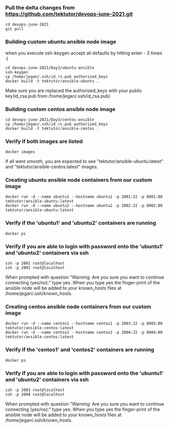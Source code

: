 ### Pull the delta changes from https://github.com/tektutor/devops-june-2021.git
```
cd devops-june-2021
git pull
```

### Building custom ubuntu ansible node image
when you execute ssh-keygen accept all defaults by hitting enter - 3 times :)
```
cd devops-june-2021/Day3/ubuntu-ansible
ssh-keygen
cp /home/jegan/.ssh/id_rs.pub authorized_keys
docker build -t tektutor/ansible-ubuntu .
```

Make sure you are replaced the authorized_keys with your public key(id_rsa.pub from /home/jegan/.ssh/id_rsa.pub)

### Building custom centos ansible node image
```
cd devops-june-2021/Day3/centos-ansible
cp /home/jegan/.ssh/id_rs.pub authorized_keys
docker build -t tektutor/ansible-centos .
```

### Verify if both images are listed
```
docker images
```
If all went smooth, you are expected to see "tektutor/ansible-ubuntu:latest" and "tektutor/ansible-centos:latest" images.

### Creating ubuntu ansible node containers from our custom image
```
docker run -d --name ubuntu1 --hostname ubuntu1 -p 2001:22 -p 8001:80 tektutor/ansible-ubuntu:latest
docker run -d --name ubuntu2 --hostname ubuntu2 -p 2002:22 -p 8002:80 tektutor/ansible-ubuntu:latest
```

### Verify if the 'ubuntu1' and 'ubuntu2' containers are running
```
docker ps
```

### Verify if you are able to login with password onto the 'ubuntu1' and 'ubuntu2' containers via ssh
```
ssh -p 2001 root@localhost
ssh -p 2001 root@localhost
```
When prompted with question "Warning: Are you sure you want to continue connecting (yes/no):" type yes.
When you type yes the finger-print of the ansible node will be added to your known_hosts files at /home/jegan/.ssh/known_hosts.

### Creating centos ansible node containers from our custom image
```
docker run -d --name centos1 --hostname centos1 -p 2003:22 -p 8003:80 tektutor/ansible-centos:latest
docker run -d --name centos2 --hostname centos2 -p 2004:22 -p 8004:80 tektutor/ansible-centos:latest
```
### Verify if the 'centos1' and 'centos2' containers are running
```
docker ps
```

### Verify if you are able to login with password onto the 'ubuntu1' and 'ubuntu2' containers via ssh
```
ssh -p 2003 root@localhost
ssh -p 2004 root@localhost
```
When prompted with question "Warning: Are you sure you want to continue connecting (yes/no):" type yes.
When you type yes the finger-print of the ansible node will be added to your known_hosts files at /home/jegan/.ssh/known_hosts.
